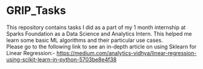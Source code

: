 # GRIP_Tasks
This repository contains tasks I did as a part of my 1 month internship at Sparks Foundation as a Data Science and Analytics Intern. This helped me learn some basic ML algorithms and their particular use cases.
<br>
Please go to the following link to see an in-depth article on using Sklearn for Linear Regression:- https://medium.com/analytics-vidhya/linear-regression-using-scikit-learn-in-python-5703be8e4f38
